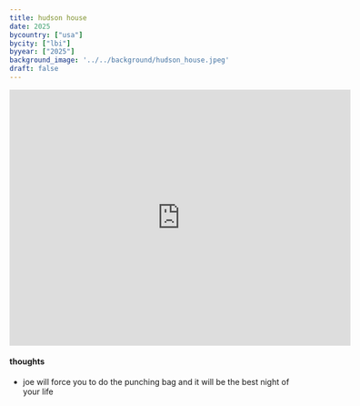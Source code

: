 ```yaml
---
title: hudson house
date: 2025
bycountry: ["usa"]
bycity: ["lbi"] 
byyear: ["2025"]
background_image: '../../background/hudson_house.jpeg' 
draft: false
---
```


<iframe src="https://www.google.com/maps/embed?pb=!1m18!1m12!1m3!1d3075.4678802558974!2d-74.23560382340364!3d39.571604371588045!2m3!1f0!2f0!3f0!3m2!1i1024!2i768!4f13.1!3m3!1m2!1s0x89c10013260bb5c3%3A0x4ab19a8f81c9606c!2sHudson%20House%20Bar!5e0!3m2!1sen!2sus!4v1761422849978!5m2!1sen!2sus" width="600" height="450" style="border:0;" allowfullscreen="" loading="lazy" referrerpolicy="no-referrer-when-downgrade"></iframe>

#### thoughts

* joe will force you to do the punching bag and it will be the best night of your life
